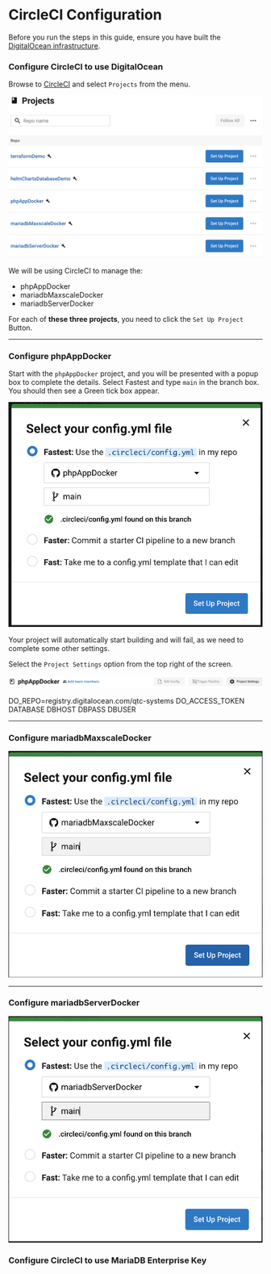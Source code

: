 # CircleCI Configuration

Before you run the steps in this guide, ensure you have built
the [DigitalOcean infrastructure](../digitalocean/infrastructure.md).

### Configure CircleCI to use DigitalOcean

Browse to [CircleCI](https://app.circleci.com/pipelines/) and select `Projects` from the menu.

![CircleCI Projects](../../images/circleci/CI_projects.png)

We will be using CircleCI to manage the:

- phpAppDocker
- mariadbMaxscaleDocker
- mariadbServerDocker

For each of **these three projects**, you need to click the `Set Up Project` Button.

----

### Configure phpAppDocker

Start with the `phpAppDocker` project, and you will be presented with a popup box to complete the details. Select
Fastest and type `main` in the branch box. You should then see a Green tick box appear.

![CircleCI Config](../../images/circleci/CI_config_phpAppDocker.png)

Your project will automatically start building and will fail, as we need to complete some other settings.

Select the `Project Settings` option from the top right of the screen.

![CircleCI Project Settings](../../images/circleci/CI_projectSettings_phpAppDocker.png)

DO_REPO=registry.digitalocean.com/qtc-systems DO_ACCESS_TOKEN DATABASE DBHOST DBPASS DBUSER

----

### Configure mariadbMaxscaleDocker

![CircleCI Project Settings](../../images/circleci/CI_projectSettings_mariadbMaxscaleDocker.png)

----

### Configure mariadbServerDocker

![CircleCI Project Settings](../../images/circleci/CI_projectSettings_mariadbServerDocker.png)

### Configure CircleCI to use MariaDB Enterprise Key